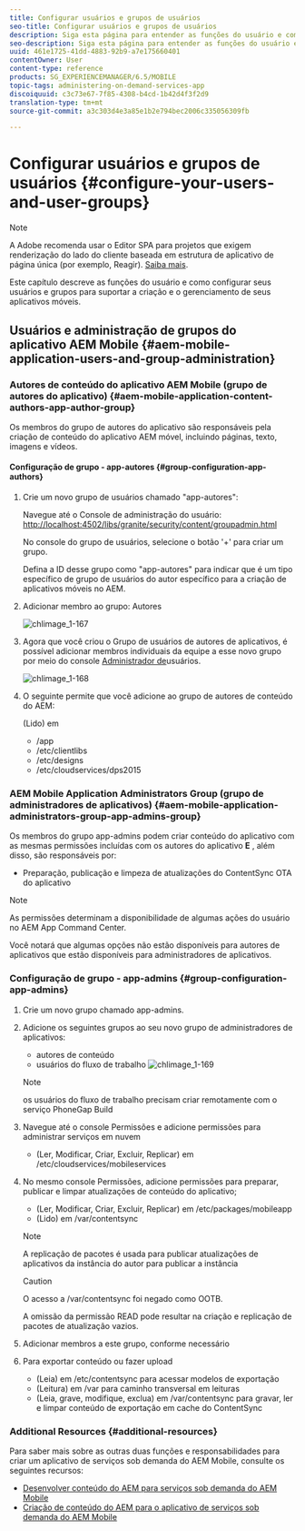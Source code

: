 ```yaml
---
title: Configurar usuários e grupos de usuários
seo-title: Configurar usuários e grupos de usuários
description: Siga esta página para entender as funções do usuário e como configurar seus usuários e grupos para suportar a criação e o gerenciamento do aplicativo móvel On-Demand Services.
seo-description: Siga esta página para entender as funções do usuário e como configurar seus usuários e grupos para suportar a criação e o gerenciamento do aplicativo móvel On-Demand Services.
uuid: 461e1725-41dd-4883-92b9-a7e175660401
contentOwner: User
content-type: reference
products: SG_EXPERIENCEMANAGER/6.5/MOBILE
topic-tags: administering-on-demand-services-app
discoiquuid: c3c73e67-7f85-4308-b4cd-1b42d4f3f2d9
translation-type: tm+mt
source-git-commit: a3c303d4e3a85e1b2e794bec2006c335056309fb

---
```



# Configurar usuários e grupos de usuários {#configure-your-users-and-user-groups}

>[!NOTE]
>
>A Adobe recomenda usar o Editor SPA para projetos que exigem renderização do lado do cliente baseada em estrutura de aplicativo de página única (por exemplo, Reagir). [Saiba mais](/help/sites-developing/spa-overview.md).

Este capítulo descreve as funções do usuário e como configurar seus usuários e grupos para suportar a criação e o gerenciamento de seus aplicativos móveis.

## Usuários e administração de grupos do aplicativo AEM Mobile {#aem-mobile-application-users-and-group-administration}

### Autores de conteúdo do aplicativo AEM Mobile (grupo de autores do aplicativo) {#aem-mobile-application-content-authors-app-author-group}

Os membros do grupo de autores do aplicativo são responsáveis pela criação de conteúdo do aplicativo AEM móvel, incluindo páginas, texto, imagens e vídeos.

#### Configuração de grupo - app-autores {#group-configuration-app-authors}

1. Crie um novo grupo de usuários chamado &quot;app-autores&quot;:

   Navegue até o Console de administração do usuário: [http://localhost:4502/libs/granite/security/content/groupadmin.html](http://localhost:4502/libs/granite/security/content/groupadmin.html)

   No console do grupo de usuários, selecione o botão &#39;+&#39; para criar um grupo.

   Defina a ID desse grupo como &quot;app-autores&quot; para indicar que é um tipo específico de grupo de usuários do autor específico para a criação de aplicativos móveis no AEM.

1. Adicionar membro ao grupo: Autores

   ![chlimage_1-167](assets/chlimage_1-167.png)

1. Agora que você criou o Grupo de usuários de autores de aplicativos, é possível adicionar membros individuais da equipe a esse novo grupo por meio do console [Administrador de](http://localhost:4502/libs/granite/security/content/useradmin.md)usuários.

   ![chlimage_1-168](assets/chlimage_1-168.png)

1. O seguinte permite que você adicione ao grupo de autores de conteúdo do AEM:

   (Lido) em

   * /app
   *  /etc/clientlibs
   *  /etc/designs
   * /etc/cloudservices/dps2015

### AEM Mobile Application Administrators Group (grupo de administradores de aplicativos) {#aem-mobile-application-administrators-group-app-admins-group}

Os membros do grupo app-admins podem criar conteúdo do aplicativo com as mesmas permissões incluídas com os autores do aplicativo **E** , além disso, são responsáveis por:

* Preparação, publicação e limpeza de atualizações do ContentSync OTA do aplicativo

>[!NOTE]
>
>As permissões determinam a disponibilidade de algumas ações do usuário no AEM App Command Center.
>
>Você notará que algumas opções não estão disponíveis para autores de aplicativos que estão disponíveis para administradores de aplicativos.

### Configuração de grupo - app-admins {#group-configuration-app-admins}

1. Crie um novo grupo chamado app-admins.
1. Adicione os seguintes grupos ao seu novo grupo de administradores de aplicativos:

   * autores de conteúdo
   * usuários do fluxo de trabalho
   ![chlimage_1-169](assets/chlimage_1-169.png)

   >[!NOTE]
   >
   >os usuários do fluxo de trabalho precisam criar remotamente com o serviço PhoneGap Build

1. Navegue até o console [](http://localhost:4502/useradmin) Permissões e adicione permissões para administrar serviços em nuvem

   * (Ler, Modificar, Criar, Excluir, Replicar) em /etc/cloudservices/mobileservices

1. No mesmo console Permissões, adicione permissões para preparar, publicar e limpar atualizações de conteúdo do aplicativo;

   * (Ler, Modificar, Criar, Excluir, Replicar) em /etc/packages/mobileapp
   * (Lido) em /var/contentsync
   >[!NOTE]
   >
   >A replicação de pacotes é usada para publicar atualizações de aplicativos da instância do autor para publicar a instância

   >[!CAUTION]
   >
   >O acesso a /var/contentsync foi negado como OOTB.
   >
   >A omissão da permissão READ pode resultar na criação e replicação de pacotes de atualização vazios.

1. Adicionar membros a este grupo, conforme necessário
1. Para exportar conteúdo ou fazer upload

   * (Leia) em /etc/contentsync para acessar modelos de exportação
   * (Leitura) em /var para caminho transversal em leituras
   * (Leia, grave, modifique, exclua) em /var/contentsync para gravar, ler e limpar conteúdo de exportação em cache do ContentSync

### Additional Resources {#additional-resources}

Para saber mais sobre as outras duas funções e responsabilidades para criar um aplicativo de serviços sob demanda do AEM Mobile, consulte os seguintes recursos:

* [Desenvolver conteúdo do AEM para serviços sob demanda do AEM Mobile](/help/mobile/aem-mobile-on-demand.md)
* [Criação de conteúdo do AEM para o aplicativo de serviços sob demanda do AEM Mobile](/help/mobile/mobile-apps-ondemand.md)
